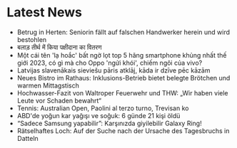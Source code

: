 # Latest News
-  Betrug in Herten: Seniorin fällt auf falschen Handwerker herein und wird bestohlen
-  बलाड़ तीर्थ में किया पक्षीदाना का वितरण
-  Một cái tên 'lạ hoắc' bất ngờ lọt top 5 hãng smartphone khủng nhất thế giới 2023, có gì mà cho Oppo 'ngửi khói', chiếm ngôi của vivo?
-  Latvijas slavenākais sieviešu pāris atklāj, kāda ir dzīve pēc kāzām
-  Neues Bistro im Rathaus: Inklusions-Betrieb bietet belegte Brötchen und warmen Mittagstisch
-  Hochwasser-Fazit von Waltroper Feuerwehr und THW: „Wir haben viele Leute vor Schaden bewahrt“
-  Tennis: Australian Open, Paolini al terzo turno, Trevisan ko
-  ABD'de yoğun kar yağışı ve soğuk: 6 günde 21 kişi öldü
-  “Sadece Samsung yapabilir”: Karşınızda giyilebilir Galaxy Ring!
-  Rätselhaftes Loch: Auf der Suche nach der Ursache des Tagesbruchs in Datteln
